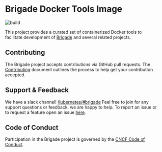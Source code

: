# Brigade Docker Tools Image

![build](https://badgr.brigade2.io/v1/github/checks/brigadecore/docker-tools/badge.svg?appID=99005)

This project provides a curated set of containerized Docker tools to facilitate
development of [Brigade](https://github.com/brigadecore/brigade) and several
related projects.

## Contributing

The Brigade project accepts contributions via GitHub pull requests. The
[Contributing](CONTRIBUTING.md) document outlines the process to help get your
contribution accepted.

## Support & Feedback

We have a slack channel!
[Kubernetes/#brigade](https://kubernetes.slack.com/messages/C87MF1RFD) Feel free
to join for any support questions or feedback, we are happy to help. To report
an issue or to request a feature open an issue
[here](https://github.com/brigadecore/go-tools/issues).

## Code of Conduct

Participation in the Brigade project is governed by the
[CNCF Code of Conduct](https://github.com/cncf/foundation/blob/master/code-of-conduct.md).
